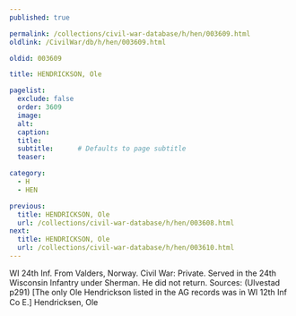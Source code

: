 ```yaml
---
published: true

permalink: /collections/civil-war-database/h/hen/003609.html
oldlink: /CivilWar/db/h/hen/003609.html

oldid: 003609

title: HENDRICKSON, Ole

pagelist:
  exclude: false
  order: 3609
  image: 
  alt:
  caption:
  title:
  subtitle:      # Defaults to page subtitle
  teaser:

category: 
  - H 
  - HEN

previous:
  title: HENDRICKSON, Ole
  url: /collections/civil-war-database/h/hen/003608.html  
next:
  title: HENDRICKSON, Ole
  url: /collections/civil-war-database/h/hen/003610.html   
---
```

WI 24th Inf. From Valders, Norway. Civil War: Private. Served in the 24th Wisconsin Infantry under Sherman. He did not return. Sources: (Ulvestad p291) [The only Ole Hendrickson listed in the AG records was in WI 12th Inf Co E.] &#147;Hendricksen, Ole&#148;